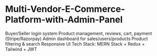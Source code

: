 # Multi-Vendor-E-Commerce-Platform-with-Admin-Panel
Buyer/Seller login system  Product management, reviews, cart, payment (Stripe/Razorpay)  Admin dashboard for sales/users/products  Product filtering &amp; search  Responsive UI  Tech Stack: MERN Stack + Redux + Tailwind + JWT
